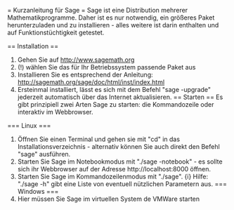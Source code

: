 = Kurzanleitung für Sage =
Sage ist eine Distribution mehrerer Mathematikprogramme. Daher ist es nur notwendig, ein größeres Paket herunterzuladen und zu installieren - alles weitere ist darin enthalten und auf Funktionstüchtigkeit getestet.

== Installation ==
 1. Gehen Sie auf http://www.sagemath.org
 1. (!) wählen Sie das für Ihr Betriebssystem passende Paket aus
 1. Installieren Sie es entsprechend der Anleitung: http://sagemath.org/sage/doc/html/inst/index.html
 1. Ersteinmal installiert, lässt es sich mit dem Befehl "sage -upgrade" jederzeit automatisch über das Internet aktualisieren.
== Starten ==
Es gibt prinzipiell zwei Arten Sage zu starten: die Kommandozeile oder interaktiv im Webbrowser.

=== Linux ===
 1. Öffnen Sie einen Terminal und gehen sie mit "cd" in das Installationsverzeichnis - alternativ können Sie auch direkt den Befehl "sage" ausführen.
 1. Starten Sie Sage im Notebookmodus mit "./sage -notebook" - es sollte sich ihr Webbrowser auf der Adresse http://localhost:8000 öffnen.
 1. Starten Sie Sage im Kommandozeilenmodus mit "./sage".
{i} Hilfe: "./sage -h" gibt eine Liste von eventuell nützlichen Parametern aus.
=== Windows ===
 1. Hier müssen Sie Sage im virtuellen System de VMWare starten
